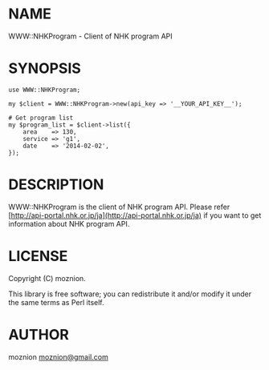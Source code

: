 # NAME

WWW::NHKProgram - Client of NHK program API

# SYNOPSIS

    use WWW::NHKProgram;

    my $client = WWW::NHKProgram->new(api_key => '__YOUR_API_KEY__');

    # Get program list
    my $program_list = $client->list({
        area    => 130,
        service => 'g1',
        date    => '2014-02-02',
    });

# DESCRIPTION

WWW::NHKProgram is the client of NHK program API.
Please refer [http://api-portal.nhk.or.jp/ja](http://api-portal.nhk.or.jp/ja)
if you want to get information about NHK program API.

# LICENSE

Copyright (C) moznion.

This library is free software; you can redistribute it and/or modify
it under the same terms as Perl itself.

# AUTHOR

moznion <moznion@gmail.com>
